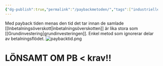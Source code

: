 ```yaml
---
{"dg-publish":true,"permalink":"/paybackmetoden/","tags":["industriellekonomi"]}
---
```


Med payback tiden menas den tid det tar innan de samlade [[Inbetalningsöverskott\|inbetalningsöverskotten]] är lika stora som [[Grundinvestering\|grundinvesteringen]]. Enkel metod som ignorerar delar av betalningsflödet.
![paybacktid.png](/img/user/images/paybacktid.png)
# LÖNSAMT OM PB < krav!!
